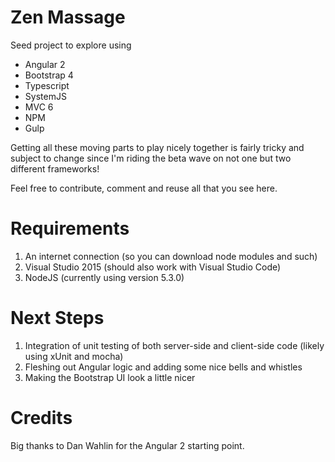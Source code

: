 # Zen Massage

Seed project to explore using 
* Angular 2
* Bootstrap 4
* Typescript
* SystemJS
* MVC 6
* NPM
* Gulp

Getting all these moving parts to play nicely together is fairly tricky and subject to change since I'm riding the beta wave on not one but two different frameworks!

Feel free to contribute, comment and reuse all that you see here.

# Requirements
1. An internet connection (so you can download node modules and such)
2. Visual Studio 2015 (should also work with Visual Studio Code)
3. NodeJS (currently using version 5.3.0)

# Next Steps
1. Integration of unit testing of both server-side and client-side code (likely using xUnit and mocha)
2. Fleshing out Angular logic and adding some nice bells and whistles
3. Making the Bootstrap UI look a little nicer

# Credits
Big thanks to Dan Wahlin for the Angular 2 starting point.
